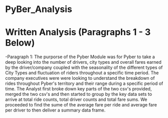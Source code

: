 # PyBer_Analysis

# Written Analysis (Paragraphs 1 - 3 Below)
  -Paragraph 1:
    The purporse of the Pyber Module was for Pyber to take a deep looking into the number of drivers, city types and overall fares earned by the driver/company coupled with the seasonality of the different types of City Types and fluctuation of riders throughout a specific time period. The company executives were were looking to understand the breakdown of rides throughout Pyber's territory and their range during a specific period of time. The Analyst first broke down key parts of the two csv's provided, merged the two csv's and then started to group by the key data sets to arrive at total ride counts, total driver counts and total fare sums. We proceeded to find the sume of the average fare per ride and average fare per driver to then deliver a summary data frame. 
    
    

